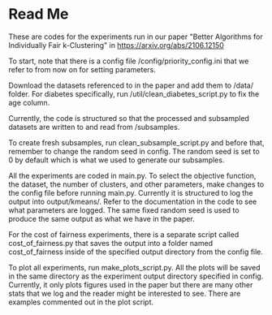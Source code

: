 # Read Me
These are codes for the experiments run in our paper "Better Algorithms for Individually Fair k-Clustering" in https://arxiv.org/abs/2106.12150


To start, note that there is a config file /config/priority_config.ini that we refer to from now on for setting parameters.

Download the datasets referenced to in the paper and add them to /data/ folder. For diabetes specifically, run /util/clean_diabetes_script.py to fix the age column.

Currently, the code is structured so that the processed and subsampled datasets are written to and read from /subsamples.

To create fresh subsamples, run clean_subsample_script.py and before that, remember to change the random seed in config. The random seed is set to 0 by default which is what we used to generate our subsamples.

All the experiments are coded in main.py. To select the objective function, the dataset, the number of clusters, and other parameters, make changes to the config file before running main.py. Currently it is structured to log the output into output/kmeans/. Refer to the documentation in the code to see what parameters are logged. The same fixed random seed is used to produce the same output as what we have in the paper.

For the cost of fairness experiments, there is a separate script called cost_of_fairness.py that saves the output into a folder named cost_of_fairness inside of the specified output directory from the config file.

To plot all experiments, run make_plots_script.py. All the plots will be saved in the same directory as the experiment output directory specified in config. Currently, it only plots figures used in the paper but there are many other stats that we log and the reader might be interested to see. There are examples commented out in the plot script.

